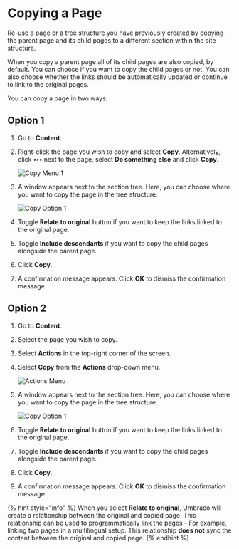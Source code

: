 # Copying a Page

Re-use a page or a tree structure you have previously created by copying the parent page and its child pages to a different section within the site structure.

When you copy a parent page all of its child pages are also copied, by default. You can choose if you want to copy the child pages or not. You can also choose whether the links should be automatically updated or continue to link to the original pages.

You can copy a page in two ways:

## Option 1

1. Go to **Content**.
2.  Right-click the page you wish to copy and select **Copy**. Alternatively, click **•••** next to the page, select **Do something else** and click **Copy**.

    ![Copy Menu 1](images/Copy-menu-v9.png)
3.  A window appears next to the section tree. Here, you can choose where you want to copy the page in the tree structure.

    ![Copy Option 1](images/Copy-options-v9.png)
4. Toggle **Relate to original** button if you want to keep the links linked to the original page.
5. Toggle **Include descendants** if you want to copy the child pages alongside the parent page.
6. Click **Copy**.
7. A confirmation message appears. Click **OK** to dismiss the confirmation message.

## Option 2

1. Go to **Content**.
2. Select the page you wish to copy.
3. Select **Actions** in the top-right corner of the screen.
4.  Select **Copy** from the **Actions** drop-down menu.

    ![Actions Menu](images/Actions-menu-v9.png)
5.  A window appears next to the section tree. Here, you can choose where you want to copy the page in the tree structure.

    ![Copy Option 1](images/Copy-options-v9.png)
6. Toggle **Relate to original** button if you want to keep the links linked to the original page.
7. Toggle **Include descendants** if you want to copy the child pages alongside the parent page.
8. Click **Copy**.
9. A confirmation message appears. Click **OK** to dismiss the confirmation message.

{% hint style="info" %}
When you select **Relate to original**, Umbraco will create a relationship between the original and copied page. This relationship can be used to programmatically link the pages - For example, linking two pages in a multilingual setup. This relationship **does not** sync the content between the original and copied page.
{% endhint %}
